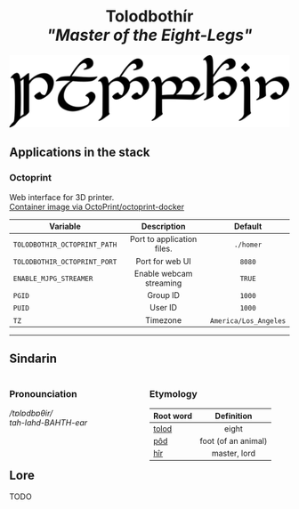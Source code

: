 <div align="center">

# Tolodbothír <br>_"Master of the Eight-Legs"_

<img src="../resources/images/tolodbothir.svg" alt="Tolodbothir written in Tengwar" style="max-width:100%;">

</div>

## Applications in the stack

### Octoprint

Web interface for 3D printer.  
[Container image via OctoPrint/octoprint-docker](https://github.com/OctoPrint/octoprint-docker)

| Variable | Description | Default |
|-----------|:----------:|:----------:|
| `TOLODBOTHIR_OCTOPRINT_PATH` | Port to application files. | `./homer` |
| `TOLODBOTHIR_OCTOPRINT_PORT` | Port for web UI | `8080` |
| `ENABLE_MJPG_STREAMER` | Enable webcam streaming | `TRUE` |
| `PGID` | Group ID | `1000` |
| `PUID` | User ID | `1000` |
| `TZ` | Timezone | `America/Los_Angeles` |

---

## Sindarin

<div style="width:49%; margin-right:1%; float:left;">

### Pronounciation

_/tɒlɒdbɒθir/_  
_tah-lahd-BAHTH-ear_

</div>

<div style="width:49%; margin-right:1%; float:left;">

### Etymology

| Root word | Definition |
|-----------|:----------:|
| [tolod](https://www.elfdict.com/wt/521215)       | eight         |
| [pôd](https://www.elfdict.com/wt/129514)     | foot (of an animal)       |
| [hîr](https://www.elfdict.com/wt/13665)     | master, lord       |

</div>

## Lore

TODO
